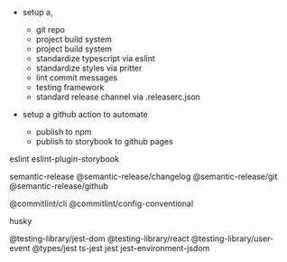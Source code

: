 - setup a, 
    - git repo
    - project build system
    - project build system
    - standardize typescript via eslint
    - standardize styles via pritter
    - lint commit messages
    - testing framework
    - standard release channel via .releaserc.json

- setup a github action to automate
    - publish to npm
    - publish to storybook to github pages


eslint
eslint-plugin-storybook


semantic-release
@semantic-release/changelog
@semantic-release/git
@semantic-release/github

@commitlint/cli
@commitlint/config-conventional


husky

@testing-library/jest-dom
@testing-library/react
@testing-library/user-event
@types/jest
ts-jest
jest
jest-environment-jsdom